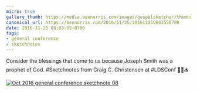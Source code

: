 ```yaml
---
micro: true
gallery_thumb: https://media.bennorris.com/images/gospelsketcher/thumbs/oct-16-1-christensen.jpg
canonical_url: https://bennorris.com/2016/11/25/201611250603550700
date: 2016-11-25 06:03:55-0700
tags:
- general conference
- sketchnotes
---
```


Consider the blessings that come to us because Joseph Smith was a prophet of God.
#Sketchnotes from Craig C. Christensen at #LDSConf ✍🏼⛪️

[![Oct 2016 general conference sketchnote 08](https://media.bennorris.com/images/gospelsketcher/general-conference/oct-2016/oct-16-1-christensen.jpg)](https://media.bennorris.com/images/gospelsketcher/general-conference/oct-2016/oct-16-1-christensen.jpg)